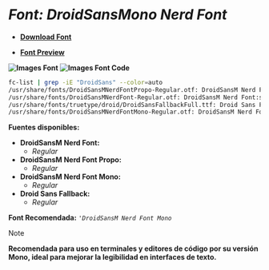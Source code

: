 <!-- Autor: Daniel Benjamin Perez Morales -->
<!-- GitHub: https://github.com/DanielBenjaminPerezMoralesDev13 -->
<!-- Gitlab: https://gitlab.com/DanielBenjaminPerezMoralesDev13 -->
<!-- Correo electrónico: danielperezdev@proton.me -->

# ***Font: DroidSansMono Nerd Font***

- **[Download Font](https://github.com/ryanoasis/nerd-fonts/releases/download/v3.2.1/DroidSansMono.zip "https://github.com/ryanoasis/nerd-fonts/releases/download/v3.2.1/DroidSansMono.zip")**

- **[Font Preview](https://www.programmingfonts.org/#droid-sans "https://www.programmingfonts.org/#droid-sans")**

**![Images Font](../../Fonts/DroidSansMono%20Nerd%20Font.png "Fonts/DroidSansMono Nerd Font.png")**
**![Images Font Code](../../Font%20Images%20Code/DroidSansMono%20Nerd%20Font%20Code.png "Font Images Code/DroidSansMono Nerd Font Code.png")**

```bash
fc-list | grep -iE "DroidSans" --color=auto
/usr/share/fonts/DroidSansMNerdFontPropo-Regular.otf: DroidSansM Nerd Font Propo:style=Regular
/usr/share/fonts/DroidSansMNerdFont-Regular.otf: DroidSansM Nerd Font:style=Regular
/usr/share/fonts/truetype/droid/DroidSansFallbackFull.ttf: Droid Sans Fallback:style=Regular
/usr/share/fonts/DroidSansMNerdFontMono-Regular.otf: DroidSansM Nerd Font Mono:style=Regular
```

**Fuentes disponibles:**

- **DroidSansM Nerd Font:**
  - *Regular*
- **DroidSansM Nerd Font Propo:**
  - *Regular*
- **DroidSansM Nerd Font Mono:**
  - *Regular*
- **Droid Sans Fallback:**
  - *Regular*

**Font Recomendada:** *`'DroidSansM Nerd Font Mono`*

> [!NOTE]
> **Recomendada para uso en terminales y editores de código por su versión Mono, ideal para mejorar la legibilidad en interfaces de texto.**

